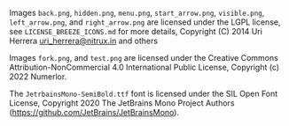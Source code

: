 Images `back.png`, `hidden.png`, `menu.png`, `start_arrow.png`, `visible.png`, `left_arrow.png`, and `right_arrow.png` are licensed under the LGPL license, see `LICENSE_BREEZE_ICONS.md` for more details, Copyright (C) 2014 Uri Herrera <uri_herrera@nitrux.in> and others

Images `fork.png`, and `test.png` are licensed under the Creative Commons Attribution-NonCommercial 4.0 International Public License, Copyright (c) 2022 Numerlor.

The `JetrbainsMono-SemiBold.ttf` font is licensed under the SIL Open Font License, Copyright 2020 The JetBrains Mono Project Authors (https://github.com/JetBrains/JetBrainsMono).